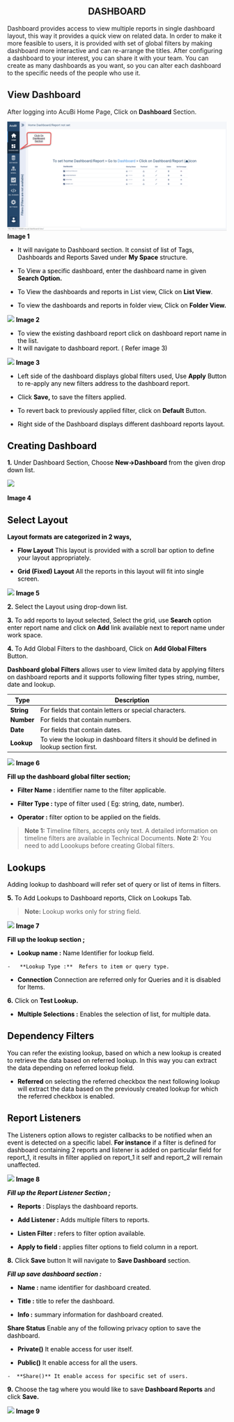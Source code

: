 <center><h2>DASHBOARD</h2></center>

Dashboard provides access to view multiple reports in single dashboard layout, this way it provides a quick view on related data. In order to make it more feasible to users, it is provided with set of global filters by making dashboard more interactive and can re-arrange the titles. After configuring a dashboard to your interest, you can share it with your team. You can create as many dashboards as you want, so you can alter each dashboard to the specific needs of the people who use it.

## View Dashboard

After logging into AcuBi Home Page, Click on <b>Dashboard</b> Section.

![enter image description here](https://raw.githubusercontent.com/sv18042016/fp1/e633a63e9f980e7bcc0cfcd76e32592477ab197f/images/New_version5/UD_Dashboard_image1_1.png)
<b><font color = "Black"> Image 1</b>

  - It will navigate to Dashboard section. It consist of list of Tags, Dashboards and Reports Saved under <b>My Space</b> structure.

   - To View a specific dashboard, enter the dashboard name in given <b>Search Option.</B>
  - To View the dashboards and reports in List view, Click on <b>List View</b>.
  - To view the dashboards and reports in folder view, Click on <b>Folder View.</b>
  
![
](https://raw.githubusercontent.com/sv18042016/fp1/master/images/New_version5/UD_Dashboard_image2.png)
<b><font color = "Black"> Image 2</b>

 - To view the existing dashboard report click on dashboard report name in the list. 
 -  It will navigate to dashboard report. ( Refer image 3)
 
![
](https://raw.githubusercontent.com/sv18042016/fp1/a139aa668a28e43d5ac7a91829062729877b0e09/images/New_version5/UD_Dashboard_image3.png)
<b><font color = "Black"> Image 3</b>

 - Left side of the dashboard displays global filters used, Use <b>Apply</b> Button to re-apply any new filters address to the dashboard report.

  - Click <b>Save,</b> to save the filters applied.

  - To revert back to previously applied filter, click on <b>Default</b> Button. 

  - Right side of the Dashboard displays different dashboard reports layout.
  
 ## Creating Dashboard
 
<b>1.</b> Under Dashboard Section,  Choose <b>New->Dashboard</b> from the given drop down list. 

![
](https://raw.githubusercontent.com/sv18042016/fp1/99b04bcdbb9f776bd4ac2f0a851841fe9dcbbc34/images/New_version5/UD_Dashboard_image4.png)

<b><font color = "Black"> Image 4</b>

## Select Layout

   <b>Layout formats are categorized in 2 ways,</b>
   
- <b>Flow Layout</b> This layout is provided with a scroll bar option to define your layout appropriately.

- **Grid (Fixed) Layout** All the reports in this layout will fit into single screen.

![
](https://raw.githubusercontent.com/sv18042016/fp1/3b8137ddf669d251a2e9ea3f26fa8b6bde3a8984/images/New_version5/UD_Dashboard_image5.png)
**Image 5**

**2.**   Select the Layout using drop-down list.

**3.** To add reports to layout selected, Select the grid, use **Search** option enter report name and click on **Add** link available next to report name under work space. 

**4.** To Add Global Filters to the dashboard, Click on **Add Global Filters** Button.

**Dashboard global Filters** allows user to view limited data by applying filters on dashboard reports and it supports following filter types string, number, date and lookup.
 
| **Type** | **Description** |
|  ------ | ------ |
|  **String** | For fields that contain letters or special characters. |
|  **Number** | For fields that contain numbers. |
|  **Date** | For fields that contain dates. |
|  **Lookup** | To view the lookup in dashboard filters it should be defined in lookup section first. |

![
](https://raw.githubusercontent.com/sv18042016/fp1/1dd11662359a18e0f370aa3058e7fd6281328220/images/New_version5/UD_Dashboard_image6.png)
**Image 6**

**Fill up the dashboard global filter section;**

 -   **Filter Name :**  identifier name to the filter applicable.

  -   **Filter Type :**  type of filter used ( Eg: string, date, number).

  -   **Operator :**  filter option to be applied on the fields.


> **Note 1:** Timeline filters, accepts only text. A detailed information on timeline filters are available in Technical Documents.
> **Note  2:** You need to add Loookups before creating Global filters.

## Lookups

 Adding lookup to dashboard will refer set of query or list of items in filters.

**5.** To Add Lookups to Dashboard reports, Click on Lookups Tab.

> **Note:** Lookup works only for string field.

![
](https://raw.githubusercontent.com/sv18042016/fp1/bd243725834336dcd901b72f730e584eb164d89c/images/New_version5/UD_Dashboard_image7.png)
**Image 7**

**Fill up the lookup section ;**

   -   **Lookup name :**  Name Identifier for lookup field.
   
    -   **Lookup Type :**  Refers to item or query type.
   
   -  **Connection**  Connection are referred only for Queries and it is disabled for Items.
     
   **6.** Click on **Test Lookup.**
   
   -   **Multiple Selections :**  Enables the selection of list, for multiple data.

## Dependency Filters

You can refer the existing lookup, based on which a new lookup is created to retrieve the data based on referred lookup. In this way  you can extract the data depending on referred lookup field.

   -   **Referred** on selecting the referred checkbox the next following lookup will extract the data based on the previously created lookup for which the referred checkbox is enabled.
 
## Report Listeners 

The Listeners option allows to register callbacks to be notified when an event is detected on a specific label.
**For instance** if a filter is defined for dashboard containing 2 reports and listener is added on particular field for report_1, it results in filter applied on report_1 it self and report_2 will remain unaffected.

![
](https://raw.githubusercontent.com/sv18042016/fp1/fdf32389df2e4c179a67ce4349c25c445af98cef/images/New_version5/UD_Dashboard_image8.png)
**Image 8**

***Fill up the Report Listener Section ;***

   - **Reports** :  Displays the dashboard reports.
   
   -  **Add Listener :**  Adds multiple filters to reports.
   
   -   **Listen Filter :**  refers to filter option available.
    
   -   **Apply to field :**  applies filter options to field column in a report.
    
**8.** Click **Save** button It will navigate to **Save Dashboard** section.

***Fill up save dashboard section :***

   -   **Name :**  name identifier for dashboard created.
                              
   -   **Title :**  title to refer the dashboard.
    
   -   **Info :**  summary information for dashboard created.
    
   **Share Status**   Enable any of the following privacy option to save the dashboard.
    
   -  **Private()** It enable access for user itself.
   
   -  **Public()**   It enable access for all the users. 
   
    -  **Share()** It enable access for specific set of users.
  
**9.** Choose the tag where you would like to save **Dashboard Reports** and click **Save.**

![
](https://raw.githubusercontent.com/sv18042016/fp1/b59aa3d638caeab80a9fa1c15b898fb0d403988f/images/New_version5/UD_Dashboard_image9.png)
**Image 9**
<!--stackedit_data:
eyJoaXN0b3J5IjpbLTE0MzM4MjIxMDAsLTIxMzk3MjU2NDcsLT
IwODA4Njk0NjYsODg5OTA3ODEyLC00NTQ2MDk2MSwyMDcxNDIz
ODMxLDExNTA2NjI1NjAsLTE0ODUxODIyNDEsLTY4ODAxNTg2NC
w3NTc0NjI0OTMsLTg0MDA2MDM3MCwtNTEyMTM5MjQ2LC03NDQ1
NDQ3MjEsLTc3NDMwMzQ0NiwtMjgyNDY0NzQ0LC02OTgxMzczMj
YsNDI2MTM1NjM0LDUwMjQ3MjE5NywtOTY0OTAxMDM5LDE5ODcy
NzE0MTddfQ==
-->